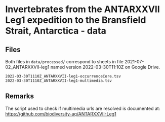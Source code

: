 # Invertebrates from the ANTARXXVII Leg1 expedition to the Bransfield Strait, Antarctica - data


## Files

Both files in `data/processed/` correspond to sheets in file 2021-07-02_ANTARXXVII-leg1 named version 2022-03-30T11:10Z on Google Drive.

```
2022-03-30T1110Z_ANTARXXVII-leg1-occurrenceCore.tsv
2022-03-30T1110Z_ANTARXXVII-leg1-multimedia.tsv 
```

## Remarks

The script used to check if multimedia urls are resolved is documented at: https://github.com/biodiversity-aq/ANTARXXVII-Leg1

